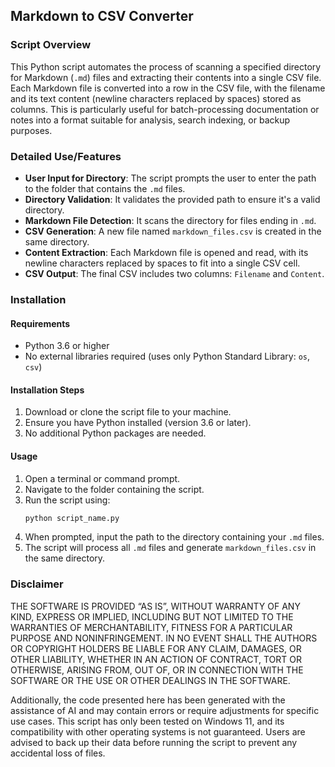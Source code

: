 ## Markdown to CSV Converter
### Script Overview
This Python script automates the process of scanning a specified directory for Markdown (`.md`) files and extracting their contents into a single CSV file. Each Markdown file is converted into a row in the CSV file, with the filename and its text content (newline characters replaced by spaces) stored as columns. This is particularly useful for batch-processing documentation or notes into a format suitable for analysis, search indexing, or backup purposes.

### Detailed Use/Features
- **User Input for Directory**: The script prompts the user to enter the path to the folder that contains the `.md` files.
- **Directory Validation**: It validates the provided path to ensure it's a valid directory.
- **Markdown File Detection**: It scans the directory for files ending in `.md`.
- **CSV Generation**: A new file named `markdown_files.csv` is created in the same directory.
- **Content Extraction**: Each Markdown file is opened and read, with its newline characters replaced by spaces to fit into a single CSV cell.
- **CSV Output**: The final CSV includes two columns: `Filename` and `Content`.

### Installation
#### Requirements
- Python 3.6 or higher
- No external libraries required (uses only Python Standard Library: `os`, `csv`)

#### Installation Steps
1. Download or clone the script file to your machine.
2. Ensure you have Python installed (version 3.6 or later).
3. No additional Python packages are needed.

#### Usage
1. Open a terminal or command prompt.
2. Navigate to the folder containing the script.
3. Run the script using:
   ```bash
   python script_name.py
   ```
4. When prompted, input the path to the directory containing your `.md` files.
5. The script will process all `.md` files and generate `markdown_files.csv` in the same directory.

### Disclaimer
THE SOFTWARE IS PROVIDED “AS IS”, WITHOUT WARRANTY OF ANY KIND, EXPRESS OR IMPLIED, INCLUDING BUT NOT LIMITED TO THE WARRANTIES OF MERCHANTABILITY, FITNESS FOR A PARTICULAR PURPOSE AND NONINFRINGEMENT. IN NO EVENT SHALL THE AUTHORS OR COPYRIGHT HOLDERS BE LIABLE FOR ANY CLAIM, DAMAGES, OR OTHER LIABILITY, WHETHER IN AN ACTION OF CONTRACT, TORT OR OTHERWISE, ARISING FROM, OUT OF, OR IN CONNECTION WITH THE SOFTWARE OR THE USE OR OTHER DEALINGS IN THE SOFTWARE.

Additionally, the code presented here has been generated with the assistance of AI and may contain errors or require adjustments for specific use cases. This script has only been tested on Windows 11, and its compatibility with other operating systems is not guaranteed. Users are advised to back up their data before running the script to prevent any accidental loss of files.